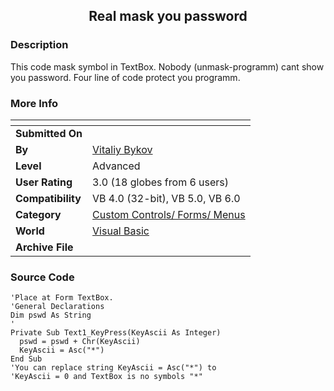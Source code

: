 ﻿<div align="center">

## Real mask you password


</div>

### Description

This code mask symbol in TextBox. Nobody (unmask-programm) cant show you password. Four line of code protect you programm.
 
### More Info
 


<span>             |<span>
---                |---
**Submitted On**   |
**By**             |[Vitaliy Bykov](https://github.com/Planet-Source-Code/PSCIndex/blob/master/ByAuthor/vitaliy-bykov.md)
**Level**          |Advanced
**User Rating**    |3.0 (18 globes from 6 users)
**Compatibility**  |VB 4\.0 \(32\-bit\), VB 5\.0, VB 6\.0
**Category**       |[Custom Controls/ Forms/  Menus](https://github.com/Planet-Source-Code/PSCIndex/blob/master/ByCategory/custom-controls-forms-menus__1-4.md)
**World**          |[Visual Basic](https://github.com/Planet-Source-Code/PSCIndex/blob/master/ByWorld/visual-basic.md)
**Archive File**   |[](https://github.com/Planet-Source-Code/vitaliy-bykov-real-mask-you-password__1-9060/archive/master.zip)





### Source Code

```
'Place at Form TextBox.
'General Declarations
Dim pswd As String
'
Private Sub Text1_KeyPress(KeyAscii As Integer)
  pswd = pswd + Chr(KeyAscii)
  KeyAscii = Asc("*")
End Sub
'You can replace string KeyAscii = Asc("*") to
'KeyAscii = 0 and TextBox is no symbols "*"
```

